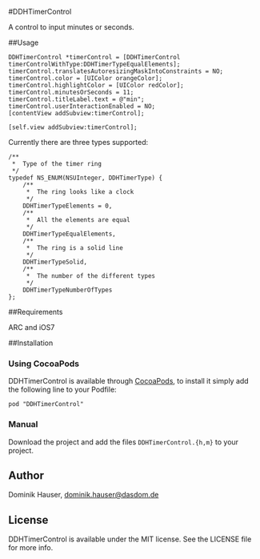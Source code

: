 #DDHTimerControl

A control to input minutes or seconds.

##Usage

    DDHTimerControl *timerControl = [DDHTimerControl timerControlWithType:DDHTimerTypeEqualElements];
    timerControl.translatesAutoresizingMaskIntoConstraints = NO;
    timerControl.color = [UIColor orangeColor];
    timerControl.highlightColor = [UIColor redColor];
    timerControl.minutesOrSeconds = 11;
    timerControl.titleLabel.text = @"min";
    timerControl.userInteractionEnabled = NO;
    [contentView addSubview:timerControl];
    
    [self.view addSubview:timerControl];
    
Currently there are three types supported:

    /**
     *  Type of the timer ring
     */
    typedef NS_ENUM(NSUInteger, DDHTimerType) {
        /**
         *  The ring looks like a clock
         */
        DDHTimerTypeElements = 0,
        /**
         *  All the elements are equal
         */
        DDHTimerTypeEqualElements,
        /**
         *  The ring is a solid line
         */
        DDHTimerTypeSolid,
        /**
         *  The number of the different types
         */
        DDHTimerTypeNumberOfTypes
    };

    
##Requirements

ARC and iOS7

##Installation

### Using CocoaPods

DDHTimerControl is available through [CocoaPods](http://cocoapods.org), to install
it simply add the following line to your Podfile:

    pod "DDHTimerControl"

### Manual

Download the project and add the files `DDHTimerControl.{h,m}` to your project.

## Author

Dominik Hauser, dominik.hauser@dasdom.de

## License

DDHTimerControl is available under the MIT license. See the LICENSE file for more info.



